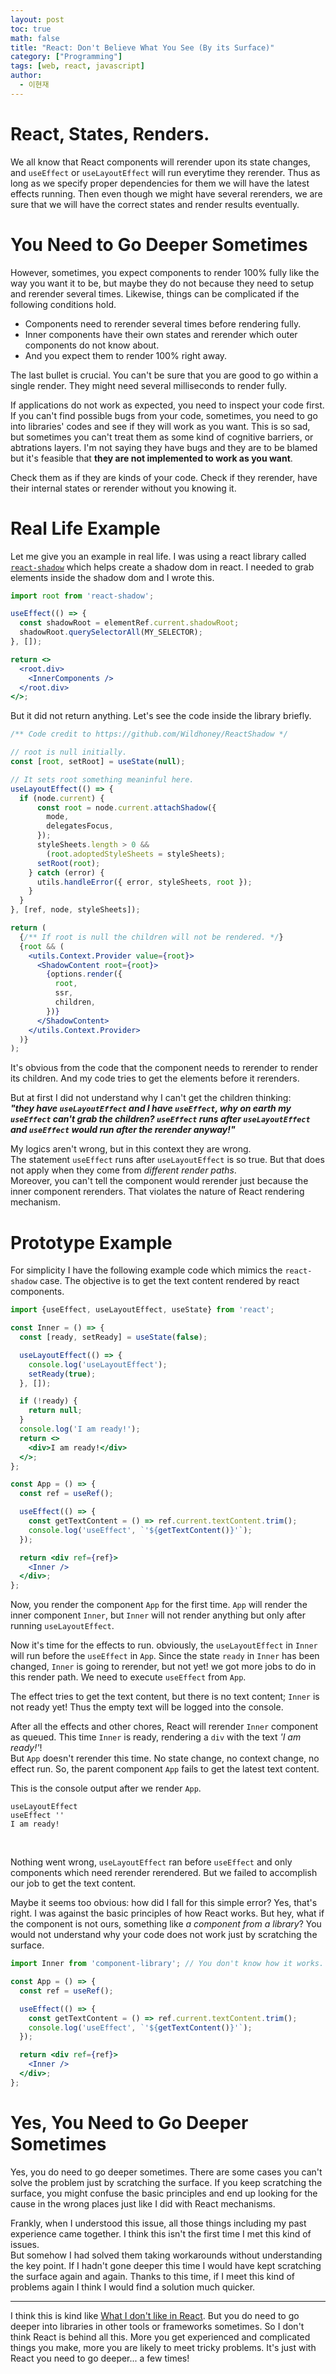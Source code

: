 ```yaml
---
layout: post
toc: true
math: false
title: "React: Don't Believe What You See (By its Surface)"
category: ["Programming"]
tags: [web, react, javascript]
author:
  - 이현재
---
```


# React, States, Renders.
We all know that React components will rerender upon its state changes,
and `useEffect` or `useLayoutEffect` will run everytime they rerender.
Thus as long as we specify proper dependencies for them we will have the latest effects running.
Then even though we might have several rerenders,
we are sure that we will have the correct states and render results eventually.

# You Need to Go Deeper Sometimes
However, sometimes, you expect components to render 100% fully like the way you want it to be,
but maybe they do not because they need to setup and rerender several times.
Likewise, things can be complicated if the following conditions hold.
- Components need to rerender several times before rendering fully.
- Inner components have their own states and rerender which outer components do not know about.
- And you expect them to render 100% right away.

The last bullet is crucial. You can't be sure that you are good to go within a single render.
They might need several milliseconds to render fully.

If applications do not work as expected, you need to inspect your code first.
If you can't find possible bugs from your code, sometimes,
you need to go into libraries' codes and see if they will work as you want.
This is so sad, but sometimes you can't treat them as some kind of cognitive barriers,
or abtrations layers.
I'm not saying they have bugs and they are to be blamed
but it's feasible that **they are not implemented to work as you want**.

Check them as if they are kinds of your code.
Check if they rerender, have their internal states or rerender without you knowing it.

# Real Life Example
Let me give you an example in real life.
I was using a react library called [`react-shadow`](https://github.com/Wildhoney/ReactShadow)
which helps create a shadow dom in react.
I needed to grab elements inside the shadow dom and I wrote this.

```jsx
import root from 'react-shadow';

useEffect(() => {
  const shadowRoot = elementRef.current.shadowRoot;
  shadowRoot.querySelectorAll(MY_SELECTOR);
}, []);

return <>
  <root.div>
    <InnerComponents />
  </root.div>
</>;
```

But it did not return anything. Let's see the code inside the library briefly.

```jsx
/** Code credit to https://github.com/Wildhoney/ReactShadow */

// root is null initially.
const [root, setRoot] = useState(null);

// It sets root something meaninful here.
useLayoutEffect(() => {
  if (node.current) {
      const root = node.current.attachShadow({
        mode,
        delegatesFocus,
      });
      styleSheets.length > 0 &&
        (root.adoptedStyleSheets = styleSheets);
      setRoot(root);
    } catch (error) {
      utils.handleError({ error, styleSheets, root });
    }
  }
}, [ref, node, styleSheets]);

return (
  {/** If root is null the children will not be rendered. */}
  {root && (
    <utils.Context.Provider value={root}>
      <ShadowContent root={root}>
        {options.render({
          root,
          ssr,
          children,
        })}
      </ShadowContent>
    </utils.Context.Provider>
  )}
);
```

It's obvious from the code that the component needs to rerender to render its children.
And my code tries to get the elements before it rerenders.

But at first I did not understand why I can't get the children thinking:<br>
***"they have `useLayoutEffect` and I have `useEffect`,
why on earth my `useEffect` can't grab the children? `useEffect` runs after `useLayoutEffect`
and `useEffect` would run after the rerender anyway!"***

My logics aren't wrong, but in this context they are wrong.<br>
The statement `useEffect` runs after `useLayoutEffect` is so true.
But that does not apply when they come from *different render paths*.<br>
Moreover, you can't tell the component would rerender just because the inner component rerenders.
That violates the nature of React rendering mechanism.

# Prototype Example
For simplicity I have the following example code which mimics the `react-shadow` case.
The objective is to get the text content rendered by react components.

```jsx
import {useEffect, useLayoutEffect, useState} from 'react';

const Inner = () => {
  const [ready, setReady] = useState(false);

  useLayoutEffect(() => {
    console.log('useLayoutEffect');
    setReady(true);
  }, []);

  if (!ready) {
    return null;
  }
  console.log('I am ready!');
  return <>
    <div>I am ready!</div>
  </>;
};

const App = () => {
  const ref = useRef();

  useEffect(() => {
    const getTextContent = () => ref.current.textContent.trim();
    console.log('useEffect', `'${getTextContent()}'`);
  });

  return <div ref={ref}>
    <Inner />
  </div>;
};
```

Now, you render the component `App` for the first time.
`App` will render the inner component `Inner`, but
`Inner` will not render anything but only after running `useLayoutEffect`.

Now it's time for the effects to run.
obviously, the `useLayoutEffect` in `Inner` will run before the `useEffect` in `App`.
Since the state `ready` in `Inner` has been changed, `Inner` is going to rerender,
but not yet! we got more jobs to do in this render path.
We need to execute `useEffect` from `App`.

The effect tries to get the text content, but there is no text content;
`Inner` is not ready yet!
Thus the empty text will be logged into the console.

After all the effects and other chores, React will rerender `Inner` component as queued.
This time `Inner` is ready, rendering a `div` with the text *'I am ready!'*!<br>
But `App` doesn't rerender this time. No state change, no context change, no effect run.
So, the parent component `App` fails to get the latest text content.

This is the console output after we render `App`.
```text
useLayoutEffect
useEffect ''
I am ready!
```

<br>

Nothing went wrong, `useLayoutEffect` ran before `useEffect`
and only components which need rerender rerendered.
But we failed to accomplish our job to get the text content.

Maybe it seems too obvious: how did I fall for this simple error?
Yes, that's right. I was against the basic principles of how React works.
But hey, what if the component is not ours, something like *a component from a library*?
You would not understand why your code does not work just by scratching the surface.

```jsx
import Inner from 'component-library'; // You don't know how it works. Should you?

const App = () => {
  const ref = useRef();

  useEffect(() => {
    const getTextContent = () => ref.current.textContent.trim();
    console.log('useEffect', `'${getTextContent()}'`);
  });

  return <div ref={ref}>
    <Inner />
  </div>;
};
```

# Yes, You Need to Go Deeper Sometimes
Yes, you do need to go deeper sometimes.
There are some cases you can't solve the problem just by scratching the surface.
If you keep scratching the surface, you might confuse the basic principles
and end up looking for the cause in the wrong places just like I did with React mechanisms.

Frankly, when I understood this issue, all those things including my past experience came together.
I think this isn't the first time I met this kind of issues.<br>
But somehow I had solved them taking workarounds without understanding the key point.
If I hadn't gone deeper this time I would have kept scratching the surface again and again.
Thanks to this time, if I meet this kind of problems again I think I would find a solution much quicker.

---

I think this is kind like [What I don't like in React](/post/2023/03-31-en-what-i-dont-like-in-react).
But you do need to go deeper into libraries in other tools or frameworks sometimes.
So I don't think React is behind all this.
More you get experienced and complicated things you make, more you are likely to meet tricky problems.
It's just with React you need to go deeper... a few times!
